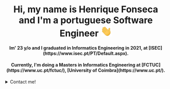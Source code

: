 <div align="center">
<h1 align="center">Hi, my name is Henrique Fonseca and I'm a portuguese Software Engineer <img width="35" src="https://github.com/1999AZZAR/1999AZZAR/blob/main/resources/img/waving.gif"></h1>
<h4 align="center">Im' 23 y/o and I graduated in Informatics Engineering in 2021, at [ISEC](https://www.isec.pt/PT/Default.aspx).</h4>
<h4 align="center">Currently, I'm doing a Masters in Informatics Engineering at [FCTUC](https://www.uc.pt/fctuc/), [University of Coimbra](https://www.uc.pt/).</h4>
</div>

<details>
  <summary>Contact me!</summary>
<div>
  <samp>
    <h2 align="center">you can reach me by:</h2>
    <p align="center">
      <br/>
      <a href="https://www.linkedin.com/in/henrique-fonseca-ab1870199/" target="blank"><img align="center"
         src="https://img.shields.io/badge/linkedin-%231DA1F2.svg?style=for-the-badge&logo=linkedin&logoColor=white"
         alt="azzar" height="30"/></a>
      <a href="https://www.facebook.com/henrique.teixeirafonseca/" target="blank"><img align="center"
         src="https://img.shields.io/badge/facebook-4267B2.svg?style=for-the-badge&logo=facebook&logoColor=white"
         alt="azzar" height="30"/></a>
    </p>
  <p align="center">
      <a href="https://mailto:henri.teix@gmail.com" target="blank"><img align="center"
         src="https://img.shields.io/badge/gmail-EA4335.svg?style=for-the-badge&logo=gmail&logoColor=white"
         alt="azzar" height="30"/></a>
      <a href="https://www.instagram.com/henriquetxf/" target="blank"><img align="center"
         src="https://img.shields.io/badge/instagram-%23E4405F.svg?style=for-the-badge&logo=Instagram&logoColor=white"
         alt="azzar" height="30"/></a>
      <br>
    </p>
  </samp>
</div>
</details>



